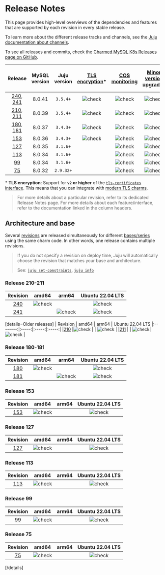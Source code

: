 # Release Notes

This page provides high-level overviews of the dependencies and features that are supported by each revision in every stable release.

To learn more about the different release tracks and channels, see the [Juju documentation about channels](https://juju.is/docs/juju/channel#heading--risk).

To see all releases and commits, check the [Charmed MySQL K8s Releases page on GitHub](https://github.com/canonical/mysql-k8s-operator/releases).

| Release | MySQL version | Juju version | [TLS encryption](/t/9655)* | [COS monitoring](/t/9981) | [Minor version upgrades](/t/11752) | [Cross-regional async replication](/t/13458) |
|:---:|:---:|:---:|:---:|:---:|:---:|:---:|
| [240], [241] | 8.0.41 | `3.5.4+` | ![check] | ![check] | ![check] | ![check] |
| [210], [211] | 8.0.39 | `3.5.4+` | ![check] | ![check] | ![check] | ![check] |
| [180], [181] | 8.0.37 | `3.4.3+` | ![check] | ![check] | ![check] | ![check] |
| [153] | 8.0.36 | `3.4.3+` | ![check] | ![check] | ![check] | ![check] |
| [127] | 8.0.35 | `3.1.6+` |  | ![check] | ![check] |  |
| [113] | 8.0.34 | `3.1.6+` |  | ![check] | ![check] |  |
| [99] | 8.0.34 | `3.1.6+` |  | ![check] | ![check] |  |
| [75] | 8.0.32 | `2.9.32+` |  | ![check] | ![check] |  |

\* **TLS encryption**: Support for **`v2` or higher** of the [`tls-certificates` interface](https://charmhub.io/tls-certificates-interface/libraries/tls_certificates). This means that you can integrate with [modern TLS charms](https://charmhub.io/topics/security-with-x-509-certificates).

>For more details about a particular revision, refer to its dedicated Release Notes page.
For more details about each feature/interface, refer to the documentation linked in the column headers.

## Architecture and base
Several [revisions](https://juju.is/docs/sdk/revision) are released simultaneously for different [bases/series](https://juju.is/docs/juju/base) using the same charm code. In other words, one release contains multiple revisions.

> If you do not specify a revision on deploy time, Juju will automatically choose the revision that matches your base and architecture. 
> 
> See: [`juju set-constraints`](https://juju.is/docs/juju/juju-set-constraints), [`juju info`](https://juju.is/docs/juju/juju-info) 

### Release 210-211

| Revision | amd64 | arm64 | Ubuntu 22.04 LTS
|:--------:|:-----:|:-----:|:-----:|
|[240]  |![check] | | ![check]  |
|[241] |  | ![check]| ![check] |

[details=Older releases]
| Revision | amd64 | arm64 | Ubuntu 22.04 LTS
|:--------:|:-----:|:-----:|:-----:|
|[210]  |![check] | | ![check]  |
|[211] |  | ![check]| ![check] |

### Release 180-181

| Revision | amd64 | arm64 | Ubuntu 22.04 LTS
|:--------:|:-----:|:-----:|:-----:|
|[180]  |![check] | | ![check]  |
|[181] |  | ![check]| ![check] |

### Release 153

| Revision | amd64 | arm64 | Ubuntu 22.04 LTS
|:--------:|:-----:|:-----:|:-----:|
|[153] |![check]| | ![check]   |

### Release 127

| Revision | amd64 | arm64 | Ubuntu 22.04 LTS
|:--------:|:-----:|:-----:|:-----:|
|[127] |![check]| | ![check]   |

### Release 113

| Revision | amd64 | arm64 | Ubuntu 22.04 LTS
|:--------:|:-----:|:-----:|:-----:|
|[113] |![check]| | ![check]   |

### Release 99

| Revision | amd64 | arm64 | Ubuntu 22.04 LTS
|:--------:|:-----:|:-----:|:-----:|
|[99] |![check]| | ![check]   |

### Release 75

| Revision | amd64 | arm64 | Ubuntu 22.04 LTS
|:--------:|:-----:|:-----:|:-----:|
|[75] |![check]| | ![check]   |
[/details]

<!-- LINKS -->
[240]: https://github.com/canonical/mysql-k8s-operator/releases/tag/rev240
[241]: https://github.com/canonical/mysql-k8s-operator/releases/tag/rev240
[210]: https://github.com/canonical/mysql-k8s-operator/releases/tag/rev210
[211]: https://github.com/canonical/mysql-k8s-operator/releases/tag/rev210
[180]: https://github.com/canonical/mysql-k8s-operator/releases/tag/rev180
[181]: https://github.com/canonical/mysql-k8s-operator/releases/tag/rev180
[153]: https://github.com/canonical/mysql-k8s-operator/releases/tag/rev153
[127]: https://github.com/canonical/mysql-k8s-operator/releases/tag/rev127
[113]: https://github.com/canonical/mysql-k8s-operator/releases/tag/rev113
[99]: https://github.com/canonical/mysql-k8s-operator/releases/tag/rev99
[75]: https://github.com/canonical/mysql-k8s-operator/releases/tag/rev75

<!-- BADGES -->
[check]: https://img.icons8.com/color/20/checkmark--v1.png